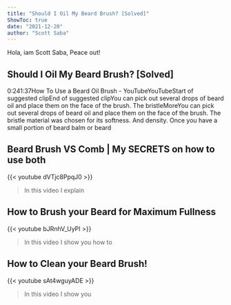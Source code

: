 ```yaml
---
title: "Should I Oil My Beard Brush? [Solved]"
ShowToc: true 
date: "2021-12-20"
author: "Scott Saba" 
---
```


Hola, iam Scott Saba, Peace out!
## Should I Oil My Beard Brush? [Solved]
0:241:37How To Use a Beard Oil Brush - YouTubeYouTubeStart of suggested clipEnd of suggested clipYou can pick out several drops of beard oil and place them on the face of the brush. The bristleMoreYou can pick out several drops of beard oil and place them on the face of the brush. The bristle material was chosen for its softness. And density. Once you have a small portion of beard balm or beard

## Beard Brush VS Comb | My SECRETS on how to use both
{{< youtube dVTjc8PpqJ0 >}}
>In this video I explain 

## How to Brush your Beard for Maximum Fullness
{{< youtube bJRnhV_UyPI >}}
>In this video I show you how to 

## How to Clean your Beard Brush!
{{< youtube sAt4wguyADE >}}
>In this video I show you 

